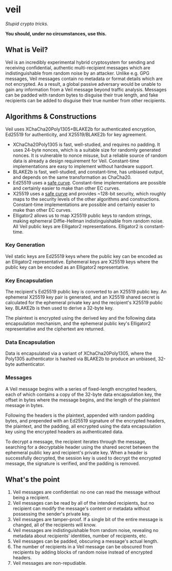 # veil

_Stupid crypto tricks._

**You should, under no circumstances, use this.**

## What is Veil?

Veil is an incredibly experimental hybrid cryptosystem for sending and receiving confidential,
authentic multi-recipient messages which are indistinguishable from random noise by an attacker.
Unlike e.g. GPG messages, Veil messages contain no metadata or format details which are not
encrypted. As a result, a global passive adversary would be unable to gain any information from a
Veil message beyond traffic analysis. Messages can be padded with random bytes to disguise their
true length, and fake recipients can be added to disguise their true number from other recipients.

## Algorithms & Constructions

Veil uses XChaCha20Poly1305+BLAKE2b for authenticated encryption, Ed25519 for authenticity, and
X25519/BLAKE2b for key agreement.

* XChaCha20Poly1305 is fast, well-studied, and requires no padding. It uses 24-byte nonces, which is
  a suitable size for randomly generated nonces. It is vulnerable to nonce misuse, but a reliable 
  source of random data is already a design requirement for Veil. Constant-time implementations are
  easy to implement without hardware support.
* BLAKE2b is fast, well-studied, and constant-time, has unbiased output, and depends on the same
  transformation as ChaCha20. 
* Ed25519 uses a [safe curve](https://safecurves.cr.yp.to). Constant-time implementations are 
  possible and certainly easier to make than other EC curves.
* X25519 uses a [safe curve](https://safecurves.cr.yp.to) and provides ~128-bit security, which
  roughly maps to the security levels of the other algorithms and constructions. Constant-time 
  implementations are possible and certainly easier to make than other EC curves.
* Elligator2 allows us to map X25519 public keys to random strings, making ephemeral Diffie-Hellman
  indistinguishable from random noise. All Veil public keys are Elligator2 representations.
  Elligator2 is constant-time.

### Key Generation

Veil static keys are Ed25519 keys where the public key can be encoded as an Elligator2
representative. Ephemeral keys are X25519 keys where the public key can be encoded as an Elligator2
representative.

### Key Encapsulation

The recipient's Ed25519 public key is converted to an X25519 public key. An ephemeral X25519 key 
pair is generated, and an X25519 shared secret is calculated for the ephemeral private key and the
recipient's X25519 public key. BLAKE2b is then used to derive a 32-byte key.

The plaintext is encrypted using the derived key and the following data encapsulation mechanism, and
the ephemeral public key's Elligator2 representative and the ciphertext are returned.

### Data Encapsulation

Data is encapsulated via a variant of XChaCha20Poly1305, where the Poly1305 authenticator is hashed
via BLAKE2b to produce an unbiased, 32-byte authenticator.

### Messages

A Veil message begins with a series of fixed-length encrypted headers, each of which contains a copy
of the 32-byte data encapsulation key, the offset in bytes where the message begins, and the length
of the plaintext message in bytes. 

Following the headers is the plaintext, appended with random padding bytes, and prepended with an
Ed25519 signature of the encrypted headers, the plaintext, and the padding, all encrypted using the
data encapsulation key using the encrypted headers as authenticated data.

To decrypt a message, the recipient iterates through the message, searching for a decryptable header
using the shared secret between the ephemeral public key and recipient's private key. When a header
is successfully decrypted, the session key is used to decrypt the encrypted message, the signature
is verified, and the padding is removed.

## What's the point

1. Veil messages are confidential: no one can read the message without being a recipient.
2. Veil messages can be read by all of the intended recipients, but no recipient can modify the 
   message's content or metadata without possessing the sender's private key.
3. Veil messages are tamper-proof. If a single bit of the entire message is changed, all of the
   recipients will know.
4. Veil messages are indistinguishable from random noise, revealing no metadata about recipients'
   identities, number of recipients, etc.
5. Veil messages can be padded, obscuring a message's actual length.
6. The number of recipients in a Veil message can be obscured from recipients by adding blocks of 
   random noise instead of encrypted headers.
7. Veil messages are non-repudiable.
